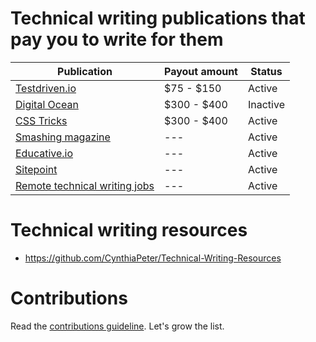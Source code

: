 # Technical writing publications that pay you to write for them

| Publication | Payout amount | Status
| -------------------- |  -------------------- | -------------------- | 
| [Testdriven.io](https://testdriven.io/join-testdriven/) | $75 - $150  |  Active  |
| [Digital Ocean](https://www.digitalocean.com/community/pages/write-for-digitalocean) | $300 - $400   |  Inactive  |
| [CSS Tricks](https://css-tricks.com/guest-writing-for-css-tricks/) | $300 - $400  |  Active  |
| [Smashing magazine](https://www.smashingmagazine.com/write-for-us/) | ---  |  Active  |
| [Educative.io](https://www.educative.io/become-an-educative-author/) | ---  |  Active  |
| [Sitepoint](https://www.sitepoint.com/write-for-us/) | ---  |  Active  |
| [Remote technical writing jobs](https://bestwriting.com/jobs/technical) | ---  |  Active  |



# Technical writing resources
- https://github.com/CynthiaPeter/Technical-Writing-Resources

# Contributions
Read the [contributions guideline](https://github.com/Sajeyks/Technical-writing-publications-that-pay-you-to-write-for-them/blob/main/contribution-guidelines.md).
Let's grow the list.

